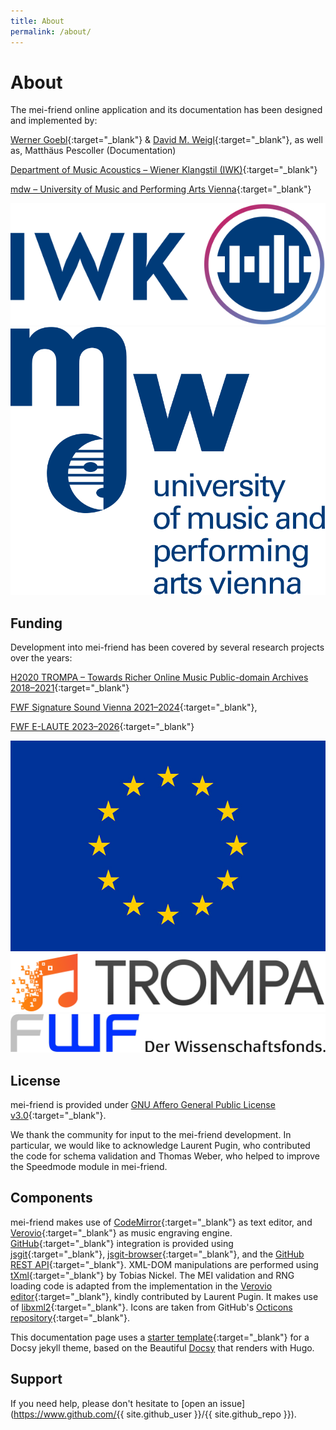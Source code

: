 ```yaml
---
title: About
permalink: /about/
---
```


# About

The mei-friend online application and its documentation has been designed and implemented by:

[Werner Goebl](https://iwk.mdw.ac.at/goebl/){:target="_blank"} & 
[David M. Weigl](https://iwk.mdw.ac.at/david-weigl/){:target="_blank"}, as well as, 
Matthäus Pescoller (Documentation)

[Department of Music Acoustics &ndash; Wiener Klangstil (IWK)](https://iwk.mdw.ac.at/){:target="_blank"}

[mdw &ndash; University of Music and Performing Arts Vienna](https://www.mdw.ac.at/){:target="_blank"}

<div>
<a href="https://iwk.mdw.ac.at" target="_blank">
    <img class="uni-logo" src="../assets/img/IWK-logo.svg" alt="Department of Music Acoustics &ndash; Wiener Klangstil (IWK) logo"/>
</a>

<a href="https://www.mdw.ac.at" target="_blank">
    <img class="uni-logo" src="../assets/img/mdw-logo.svg" alt="mdw &ndash; University of Music and Performing Arts Vienna logo" />
</a>
</div>

## Funding

Development into mei-friend has been covered by several research projects over the years:

[H2020 TROMPA &ndash; Towards Richer Online Music Public-domain Archives 2018&ndash;2021](https://iwk.mdw.ac.at/h2020-trompa/){:target="_blank"}

[FWF Signature Sound Vienna 2021&ndash;2024](https://iwk.mdw.ac.at/signature-sound-vienna/){:target="_blank"}, 

[FWF E-LAUTE 2023&ndash;2026](https://iwk.mdw.ac.at/e-laute/){:target="_blank"}

<div>
<a href="https://trompamusic.eu" target="_blank">
    <img class="eu-logo" src="../assets/img/eu-flag.jpg" alt="H2020 EU logo" />
    <img class="logo" src="../assets/img/TROMPA-logo.png" alt="H2020 TROMPA &ndash; Towards Richer Online Music Public-domain Archives 2018&ndash;2021 logo" />

</a>

<a href="https://www.fwf.ac.at" target="_blank">
    <img class="logo" src="../assets/img/fwf-logo.jpg" alt="Austrian Science Funds logo" />
</a>
</div>

## License

mei-friend is provided under [GNU Affero General Public License v3.0](https://github.com/mei-friend/mei-friend/blob/main/LICENSE){:target="_blank"}. 

We thank the community for input to the mei-friend development. In particular, we would like to acknowledge Laurent Pugin, who contributed the code for schema validation and Thomas Weber, who helped to improve the Speedmode module in mei-friend.

## Components

mei-friend makes use of [CodeMirror](https://codemirror.net){:target="_blank"} as text editor, and [Verovio](https://www.verovio.org){:target="_blank"} as music engraving engine. [GitHub](https://github.org){:target="_blank"} integration is provided using [jsgit](https://github.com/creationix/jsgit){:target="_blank"}, [jsgit-browser](https://github.com/LivelyKernel/js-git-browser){:target="_blank"}, and the [GitHub REST API](https://docs.github.com/en/rest){:target="_blank"}. XML-DOM manipulations are performed using [tXml](https://github.com/TobiasNickel/tXml){:target="_blank"} by Tobias Nickel. The MEI validation and RNG loading code is adapted from the implementation in the [Verovio editor](https://editor.verovio.org){:target="_blank"}, kindly contributed by Laurent Pugin. It makes use of [libxml2](https://gitlab.gnome.org/GNOME/libxml2/){:target="_blank"}. Icons are taken from GitHub's [Octicons repository](https://github.com/primer/octicons){:target="_blank"}.

This documentation page uses a [starter template](https://vsoch.github.io/docsy-jekyll/){:target="_blank"} for a Docsy jekyll theme, based
on the Beautiful [Docsy](https://github.com/google/docsy) that renders with Hugo. 

## Support

If you need help, please don't hesitate to [open an issue](https://www.github.com/{{ site.github_user }}/{{ site.github_repo }}).

